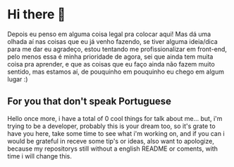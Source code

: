 # Hi there 👋 
Depois eu penso em alguma coisa legal pra colocar aqui! Mas dá uma olhada aí nas coisas que eu já venho fazendo, se tiver alguma ideia/dica para me dar eu agradeço, estou tentando me profissionalizar em front-end, pelo menos essa é minha prioridade de agora, sei que ainda tem muita coisa pra aprender, e que as coisas que eu faço ainda não fazem muito sentido, mas estamos aí, de pouquinho em pouquinho eu chego em algum lugar :) 

## For you that don't speak Portuguese
Hello once more, i have a total of 0 cool things for talk about me... but, i'm trying to be a developer, probably this is your dream too, so it's grate to have you here, take some time to see what i'm working on, and if you can i would be grateful in receve some tip's or ideas, also want to apologize, because my repositorys still without a english README or coments, with time i will change this.  
